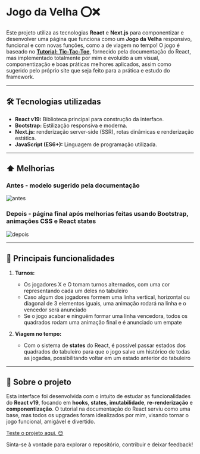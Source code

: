 # Jogo da Velha ⭕❌

Este projeto utiliza as tecnologias **React** e **Next.js** para componentizar e desenvolver uma página que funciona como um **Jogo da Velha** responsivo, funcional e com novas funções, como a de viagem no tempo! O jogo é baseado no **[Tutorial: Tic-Tac-Toe](https://react.dev/learn/tutorial-tic-tac-toe)**, fornecido pela documentação do React, mas implementado totalmente por mim e evoluído a um visual, componentização e boas práticas melhores aplicados, assim como sugerido pelo próprio site que seja feito para a prática e estudo do framework.

---

## 🛠️ Tecnologias utilizadas

- **React v19:** Biblioteca principal para construção da interface.
- **Bootstrap:** Estilização responsiva e moderna.
- **Next.js:**  renderização server-side (SSR), rotas dinâmicas e renderização estática.
- **JavaScript (ES6+):** Linguagem de programação utilizada.

---

## ⬆️ Melhorias

### Antes - modelo sugerido pela documentação
  ![antes](https://github.com/user-attachments/assets/fe6e66c4-53ba-4238-8cc0-c057a73d555a)
  
### Depois - página final após melhorias feitas usando Bootstrap, animações CSS e React states
  ![depois](https://github.com/user-attachments/assets/7eb85d03-58e6-40fb-992a-96f0bbc099f1)
  
---

## 🚀 Principais funcionalidades

1. **Turnos:**
   - Os jogadores X e O tomam turnos alternados, com uma cor representando cada um deles no tabuleiro
   - Caso algum dos jogadores formem uma linha vertical, horizontal ou diagonal de 3 elementos iguais, uma animação rodará na linha e o vencedor será anunciado
   - Se o jogo acabar e ninguém formar uma linha vencedora, todos os quadrados rodam uma animação final e é anunciado um empate

2. **Viagem no tempo:**
   - Com o sistema de **states** do React, é possível passar estados dos quadrados do tabuleiro para que o jogo salve um histórico de todas as jogadas, possibilitando voltar em um estado anterior do tabuleiro

---

## 📝 Sobre o projeto

Esta interface foi desenvolvida com o intuito de estudar as funcionalidades do **React v19**, focando em **hooks**, **states**, **imutabilidade**, **re-renderização** e **componentização**. O tutorial na documentação do React serviu como uma base, mas todos os upgrades foram idealizados por mim, visando tornar o jogo funcional, amigável e divertido.

[Teste o projeto aqui. 😊](https://jogo-da-velha-seven-weld.vercel.app/)

Sinta-se à vontade para explorar o repositório, contribuir e deixar feedback! 
